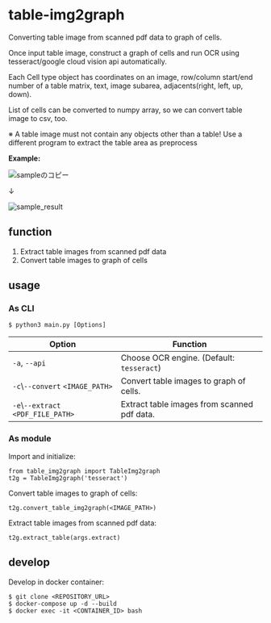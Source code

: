 # table-img2graph
Converting table image from scanned pdf data to graph of cells.

Once input table image, construct a graph of cells and run OCR using tesseract/google cloud vision api automatically.

Each Cell type object has coordinates on an image, row/column start/end number of a table matrix, text, image subarea, adjacents(right, left, up, down).

List of cells can be converted to numpy array, so we can convert table image to csv, too.

※ A table image must not contain any objects other than a table! Use a different program to extract the table area as preprocess

**Example:**

![sampleのコピー](https://user-images.githubusercontent.com/44527660/84593126-5b11d480-ae85-11ea-9dde-8f768d0acb6e.png)

↓

![sample_result](https://user-images.githubusercontent.com/44527660/84593099-1ab25680-ae85-11ea-83f4-fa1ecd7e4e58.png)

## function
1. Extract table images from scanned pdf data
1. Convert table images to graph of cells

## usage

### As CLI

```
$ python3 main.py [Options]
```

| Option                             | Function                                    |
|------------------------------------|---------------------------------------------|
| `-a`, `--api`                      | Choose OCR engine. (Default: `tesseract`)   |
| `-c`\\`--convert` `<IMAGE_PATH>`     | Convert table images to graph of cells.     |
| `-e`\\`--extract` `<PDF_FILE_PATH>` | Extract table images from scanned pdf data. |

### As module

Import and initialize:
```
from table_img2graph import TableImg2graph
t2g = TableImg2graph('tesseract')
```

Convert table images to graph of cells:
```
t2g.convert_table_img2graph(<IMAGE_PATH>)
```

Extract table images from scanned pdf data:
```
t2g.extract_table(args.extract)
```

## develop

Develop in docker container:
```
$ git clone <REPOSITORY_URL>
$ docker-compose up -d --build
$ docker exec -it <CONTAINER_ID> bash
```
